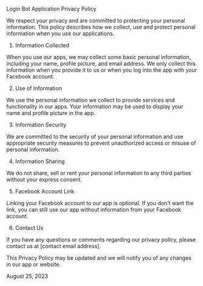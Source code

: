 Login Bot Application Privacy Policy

We respect your privacy and are committed to protecting your personal information. This policy describes how we collect, use and protect personal information when you use our applications.

1. Information Collected

When you use our apps, we may collect some basic personal information, including your name, profile picture, and email address. We only collect this information when you provide it to us or when you log into the app with your Facebook account.

2. Use of Information

We use the personal information we collect to provide services and functionality in our apps. Your information may be used to display your name and profile picture in the app.

3. Information Security

We are committed to the security of your personal information and use appropriate security measures to prevent unauthorized access or misuse of personal information.

4. Information Sharing

We do not share, sell or rent your personal information to any third parties without your express consent.

5. Facebook Account Link

Linking your Facebook account to our app is optional. If you don't want the link, you can still use our app without information from your Facebook account.

6. Contact Us

If you have any questions or comments regarding our privacy policy, please contact us at [contact email address].

This Privacy Policy may be updated and we will notify you of any changes in our app or website.

August 25, 2023
